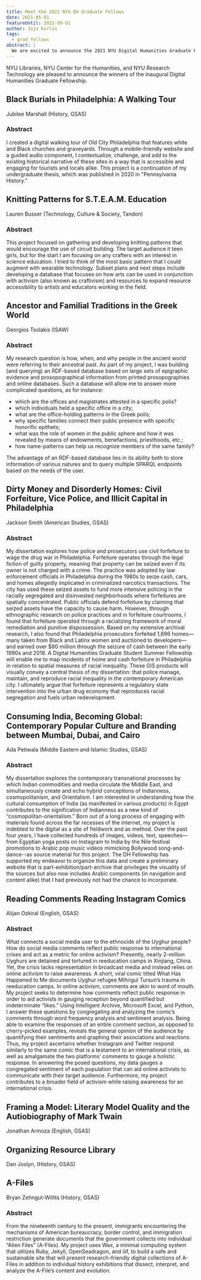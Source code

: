 ```yaml
---
title: Meet the 2021 NYU DH Graduate Fellows
date: 2021-05-01
featureUntil: 2022-09-01
author: Jojo Karlin
tags:
  - grad_fellows
abstract: |
  We are excited to announce the 2021 NYU Digital Humanities Graduate Fellows.
---
```


NYU Libraries, NYU Center for the Humanities, and NYU Research Technology are pleased to announce the winners of the inaugural Digital Humanities Graduate Fellowship.

## Black Burials in Philadelphia: A Walking Tour  
Jubilee Marshall (History, GSAS)  
### Abstract
I created a digital walking tour of Old City Philadelphia that features white and Black churches and graveyards. Through a mobile-friendly website and a guided audio component, I contextualize, challenge, and add to the existing historical narrative of these sites in a way that is accessible and engaging for tourists and locals alike. This project is a continuation of my undergraduate thesis, which was published in 2020 in "Pennsylvania History."

## Knitting Patterns for S.T.E.A.M. Education  
Lauren Busser (Technology, Culture & Society, Tandon)  
### Abstract
This project focused on gathering and developing knitting patterns that would encourage the use of circuit building. The target audience it teen girls, but for the start I am focusing on any crafters with an interest in science education. I tried to think of the most basic pattern that I could augment with wearable technology. Subset plans and next steps include developing a database that focuses on how arts can be used in conjunction with activism (also known as craftivism) and resources to expand resource accessibility to artists and educators working in the field.

## Ancestor and Familial Traditions in the Greek World
Georgios Tsolakis (ISAW)  
### Abstract
My research question is how, when, and why people in the ancient world were referring to their ancestral past. As part of my project, I was building (and querying) an RDF-based database based on large sets of epigraphic evidence and prosopographical information from printed prosopographies and online databases. Such a database will allow me to answer more complicated questions, as for instance:
- which are the offices and magistrates attested in a specific polis?
- which individuals held a specific office in a city;
- what are the office-holding patterns in the Greek polis;
- why specific families connect their public presence with specific honorific epithets;
- what was the role of women in the public sphere and how it was revealed by means of endowments, benefactions, priesthoods, etc.;
- how name-patterns can help us recognize members of the same family?

The advantage of an RDF-based database lies in its ability both to store information of various natures and to query multiple SPARQL endpoints based on the needs of the user.  

## Dirty Money and Disorderly Homes: Civil Forfeiture, Vice Police, and Illicit Capital in Philadelphia
Jackson Smith (American Studies, GSAS)  
### Abstract
My dissertation explores how police and prosecutors use civil forfeiture to wage the drug war in Philadelphia. Forfeiture operates through the legal fiction of guilty property, meaning that property can be seized even if its owner is not charged with a crime. The practice was adopted by law enforcement officials in Philadelphia during the 1980s to seize cash, cars, and homes allegedly implicated in criminalized narcotics transactions. The city has used these seized assets to fund more intensive policing in the racially segregated and disinvested neighborhoods where forfeitures are spatially concentrated. Public officials defend forfeiture by claiming that seized assets have the capacity to cause harm. However, through ethnographic research on police practices and in forfeiture courtrooms, I found that forfeiture operated through a racializing framework of moral remediation and punitive dispossession. Based on my extensive archival research, I also found that Philadelphia prosecutors forfeited 1,696 homes—many taken from Black and Latinx women and auctioned to developers—and earned over $80 million through the seizure of cash between the early 1990s and 2018. A Digital Humanities Graduate Student Summer Fellowship will enable me to map incidents of home and cash forfeiture in Philadelphia in relation to spatial measures of racial inequality. These GIS products will visually convey a central thesis of my dissertation: that police manage, maintain, and reproduce racial inequality in the contemporary American city. I ultimately argue that forfeiture represents a regulatory state intervention into the urban drug economy that reproduces racial segregation and fuels urban redevelopment.

## Consuming India, Becoming Global: Contemporary Popular Culture and Branding between Mumbai, Dubai, and Cairo  
Ada Petiwala (Middle Eastern and Islamic Studies, GSAS)  
### Abstract
My dissertation explores the contemporary transnational processes by which Indian commodities and media circulate the Middle East, and simultaneously create and echo hybrid conceptions of Indianness, cosmopolitanism, and Orientalism. I am interested in understanding how the cultural consumption of India (as manifested in various products) in Egypt contributes to the signification of Indianness as a new kind of “cosmopolitan-orientalism.” Born out of a long process of engaging with materials found across the far recesses of the internet, my project is indebted to the digital as a site of fieldwork and as method. Over the past four years, I have collected hundreds of images, videos, text, speeches—from Egyptian yoga posts on Instagram to India by the Nile festival promotions to Arabic pop music videos mimicking Bollywood song-and-dance--as source material for this project. The DH Fellowship has supported my endeavor to organize this data and create a preliminary website that is part-exhibition/part-archive that privileges the visuality of the sources but also now includes Arabic components (in navigation and content alike) that I had previously not had the chance to incorporate.

## Reading Comments Reading Instagram Comics  
Alijan Ozkiral (English, GSAS)  
### Abstract
What connects a social media user to the ethnocide of the Uyghur people? How do social media comments reflect public response to international crises and act as a metric for online activism? Presently, nearly 2-million Uyghurs are detained and tortured in reeducation camps in Xinjiang, China. Yet, the crisis lacks representation in broadcast media and instead relies on online activism to raise awareness. A short, viral comic titled What Has Happened to Me documents Uyghur refugee Mihrigul Tursun’s trauma in reeducation camps. In online activism, comments are akin to word of mouth. My project seeks to determine how comments reflect public response in order to aid activists in gauging reception beyond quantified but indeterminate “likes.”
Using Intelligent Archive, Microsoft Excel, and Python, I answer these questions by congregating and analyzing the comic’s comments through word frequency analysis and sentiment analysis. Being able to examine the responses of an entire comment section, as opposed to cherry-picked examples, reveals the general opinion of the audience by quantifying their sentiments and graphing their associations and reactions. Thus, my project ascertains whether Instagram and Twitter respond similarly to the same comic that is a testament to an international crisis, as well as amalgamate the two platforms’ comments to gauge a holistic response. In answering the posed questions, my data gauges a congregated sentiment of each population that can aid online activists to communicate with their target audience. Furthermore, my project contributes to a broader field of activism while raising awareness for an international crisis.

## Framing a Model: Literary Model Quality and the Autiobiography of Mark Twain  
Jonathan Armoza (English, GSAS)  

## Organizing Resource Library
Dan Joslyn, (History, GSAS)  

## A-Files
Bryan Zehngut-Willits (History, GSAS)  
### Abstract
From the nineteenth century to the present, immigrants encountering the mechanisms of American bureaucracy, border control, and immigration restriction generate documents that the government collects into individual “Alien Files” (A-Files). My project uses Wax, a minimal computing system that utilizes Ruby, Jekyll, OpenSeadragon, and iiif, to build a safe and sustainable site that will present research-friendly digital collections of A-Files in addition to individual history exhibitions that dissect, interpret, and analyze the A-File’s content and evolution.
